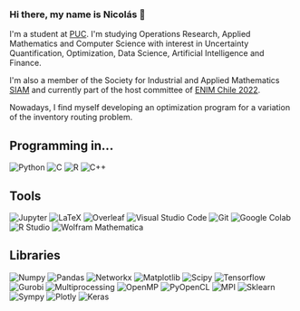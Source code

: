 ### Hi there, my name is Nicolás 👋

I'm a student at [PUC](https://www.uc.cl/en). I'm studying Operations Research, Applied Mathematics and Computer Science with interest in Uncertainty Quantification, Optimization, Data Science, Artificial Intelligence and Finance. 

I'm also a member of the Society for Industrial and Applied Mathematics [SIAM](https://www.siam.org/) and currently part of the host committee of [ENIM Chile 2022](https://enim2022uc.cl/).

Nowadays, I find myself developing an optimization program for a variation of the inventory routing problem.

## Programming in...
![Python](https://img.shields.io/badge/-Python-3776AB?logo=python&logoColor=yellow&style=for-the-badge)
![C](https://img.shields.io/badge/C-DCDCDC?style=for-the-badge&logo=c&logoColor=696969)
![R](https://img.shields.io/badge/R-276DC3?style=for-the-badge&logo=r&logoColor=white)
![C++](https://img.shields.io/badge/C++-white?style=for-the-badge&logo=cplusplus&logoColor=00599C)

## Tools
![Jupyter](https://img.shields.io/badge/Jupyter-F37626?style=for-the-badge&logo=jupyter&logoColor=white)
![LaTeX](https://img.shields.io/badge/LaTeX-008080?style=for-the-badge&logo=LaTeX&logoColor=white)
![Overleaf](https://img.shields.io/badge/Overleaf-47A141?style=for-the-badge&logo=overleaf&logoColor=white)
![Visual Studio Code](https://img.shields.io/badge/visual%20studio%20code-007ACC?style=for-the-badge&logo=visual-studio-code&logoColor=white)
![Git](https://img.shields.io/badge/Git-F05032?style=for-the-badge&logo=git&logoColor=white)
![Google Colab](https://img.shields.io/badge/google%20colab-F9AB00?style=for-the-badge&logo=google-colab&logoColor=white)
![R Studio](https://img.shields.io/badge/R%20Studio-75AADB?style=for-the-badge&logo=rstudio&logoColor=white)
![Wolfram Mathematica](https://img.shields.io/badge/Wolfram%20mathematica-DD1100?style=for-the-badge&logo=wolfram-mathematica&logoColor=white)

## Libraries
![Numpy](https://img.shields.io/badge/Numpy-013243?style=for-the-badge&logo=numpy&logoColor=white)
![Pandas](https://img.shields.io/badge/Pandas-150458?style=for-the-badge&logo=pandas&logoColor=white)
![Networkx](https://img.shields.io/badge/Networkx-black?style=for-the-badge&logo=python&logoColor=yellow)
![Matplotlib](https://img.shields.io/badge/Matplotlib-008080?style=for-the-badge&logo=python&logoColor=yellow)
![Scipy](https://img.shields.io/badge/Scipy-8CAAE6?style=for-the-badge&logo=scipy&logoColor=white)
![Tensorflow](https://img.shields.io/badge/tensorflow-FF6F00?style=for-the-badge&logo=tensorflow&logoColor=white)
![Gurobi](https://img.shields.io/badge/Gurobi-FF0000?style=for-the-badge&logo=python&logoColor=yellow)
![Multiprocessing](https://img.shields.io/badge/Multiprocessing-3776AB?style=for-the-badge&logo=python&logoColor=yellow)
![OpenMP](https://img.shields.io/badge/OpenMP-B8860B?style=for-the-badge&logo=cplusplus&logoColor=00599C)
![PyOpenCL](https://img.shields.io/badge/PyOpenCl-556B2F?style=for-the-badge&logo=python&logoColor=yellow)
![MPI](https://img.shields.io/badge/MPI-C0C0C0?style=for-the-badge&logo=cplusplus&logoColor=00599C)
![Sklearn](https://img.shields.io/badge/Sklearn-1E90FF?style=for-the-badge&logo=python&logoColor=yellow)
![Sympy](https://img.shields.io/badge/Sympy-3B5526?style=for-the-badge&logo=sympy&logoColor=white)
![Plotly](https://img.shields.io/badge/Plotly-3F4F75?style=for-the-badge&logo=plotly&logoColor=white)
![Keras](https://img.shields.io/badge/Keras-D00000?style=for-the-badge&logo=Keras&logoColor=white)
